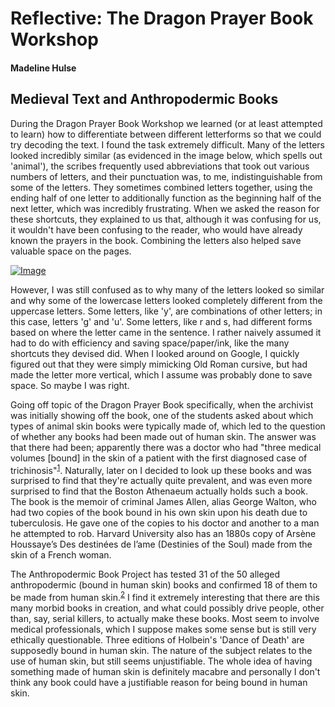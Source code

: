 # Reflective: The Dragon Prayer Book Workshop

#### Madeline Hulse

## Medieval Text and Anthropodermic Books

During the Dragon Prayer Book Workshop we learned (or at least attempted to learn) how to differentiate between different letterforms so that we could try decoding the text. I found the task extremely difficult. Many of the letters looked incredibly similar (as evidenced in the image below, which spells out 'animal'), the scribes frequently used abbreviations that took out various numbers of letters, and their punctuation was, to me, indistinguishable from some of the letters. They sometimes combined letters together, using the ending half of one letter to additionally function as the beginning half of the next letter, which was incredibly frustrating. When we asked the reason for these shortcuts, they explained to us that, although it was confusing for us, it wouldn't have been confusing to the reader, who would have already known the prayers in the book. Combining the letters also helped save valuable space on the pages.

[<img src="https://static.hwpi.harvard.edu/files/styles/os_files_small/public/chaucer/files/animal.jpg?m=1515687462&itok=GvkuhfHy" alt="Image" style="width 500px;"/>](https://chaucer.fas.harvard.edu/how-read-medieval-handwriting-paleography "How to Read Medieval Handwriting (Paleography)")

However, I was still confused as to why many of the letters looked so similar and why some of the lowercase letters looked completely different from the uppercase letters. Some letters, like 'y', are combinations of other letters; in this case, letters 'g' and 'u'. Some letters, like r and s, had different forms based on where the letter came in the sentence. I rather naively assumed it had to do with efficiency and saving space/paper/ink, like the many shortcuts they devised did. When I looked around on Google, I quickly figured out that they were simply mimicking Old Roman cursive, but had made the letter more vertical, which I assume was probably done to save space. So maybe I was right.  

Going off topic of the Dragon Prayer Book specifically, when the archivist was initially showing off the book, one of the students asked about which types of animal skin books were typically made of, which led to the question of whether any books had been made out of human skin. The answer was that there had been; apparently there was a doctor who had "three medical volumes [bound] in the skin of a patient with the first diagnosed case of trichinosis"<sup>[1](https://www.atlasobscura.com/places/boston-athenaeum-skin-book "Boston Athenaeum Skin Book")</sup>. Naturally, later on I decided to look up these books and was surprised to find that they're actually quite prevalent, and was even more surprised to find that the Boston Athenaeum actually holds such a book. The book is the memoir of criminal James Allen, alias George Walton, who had two copies of the book bound in his own skin upon his death due to tuberculosis. He gave one of the copies to his doctor and another to a man he attempted to rob. Harvard University also has an 1880s copy of Arsène Houssaye’s Des destinées de l’ame (Destinies of the Soul) made from the skin of a French woman. 

The Anthropodermic Book Project has tested 31 of the 50 alleged anthropodermic (bound in human skin) books and confirmed 18 of them to be made from human skin.<sup>[2](https://anthropodermicbooks.org/ "The Anthropodermic Book Project")</sup> I find it extremely interesting that there are this many morbid books in creation, and what could possibly drive people, other than, say, serial killers, to actually make these books. Most seem to involve medical professionals, which I suppose makes some sense but is still very ethically questionable. Three editions of Holbein's 'Dance of Death' are supposedly bound in human skin. The nature of the subject relates to the use of human skin, but still seems unjustifiable. The whole idea of having something made of human skin is definitely macabre and personally I don't think any book could have a justifiable reason for being bound in human skin.
